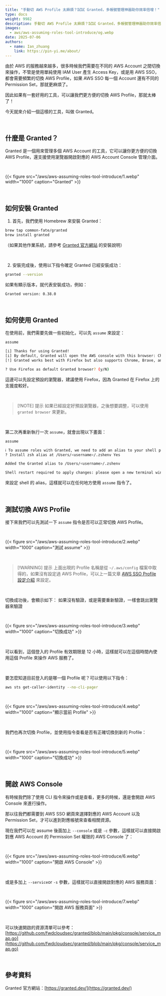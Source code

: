 ```yaml
---
title: "手動切 AWS Profile 太麻煩？試試 Granted，多帳號管理神器助你效率倍增！"
type: docs
weight: 9982
description: 手動切 AWS Profile 太麻煩？試試 Granted，多帳號管理神器助你效率倍增！
images:
  - aws/aws-assuming-roles-tool-introduce/og.webp
date: 2025-07-06
authors:
  - name: Ian_zhuang
    link: https://pin-yi.me/about/
---
```


由於 AWS 的服務越來越多，很多時候我們需要在不同的 AWS Account 之間切換來操作，不管是使用單純使用 IAM User 產生 Access Key，或是用 AWS SSO，都會需要頻繁的切換 AWS Profile，如果 AWS SSO 每一個 Account 還有不同的 Permission Set，那就更麻煩了。

因此如果有一套好用的工具，可以讓我們更方便的切換 AWS Profile，那就太棒了！

今天就來介紹一個這樣的工具，叫做 Granted。

<br>

## 什麼是 Granted？

Granted 是一個用來管理多個 AWS Account 的工具，它可以讓你更方便的切換 AWS Profile，還支援使用瀏覽器開啟對應的 AWS Account Console 管理介面。

<br>

{{< figure src="/aws/aws-assuming-roles-tool-introduce/1.webp" width="1000" caption="Granted" >}}

<br>

## 如何安裝 Granted

1. 首先，我們使用 Homebrew 來安裝 Granted：

```bash
brew tap common-fate/granted
brew install granted
```

（如果其他作業系統，請參考 [Granted 官方網站](https://docs.commonfate.io/granted/getting-started/) 的安裝說明）


<br>

2. 安裝完成後，使用以下指令確定 Granted 已經安裝成功：

```bash
granted --version
```

如果有顯示版本，就代表安裝成功，例如：

```bash
Granted version: 0.38.0
```

<br>

## 如何使用 Granted

在使用前，我們需要先做一些初始化，可以先 `assume` 來設定：

```bash
assume

[i] Thanks for using Granted!
[i] By default, Granted will open the AWS console with this browser: Chrome
[!] Granted works best with Firefox but also supports Chrome, Brave, and Edge (https://docs.commonfate.io/granted/introduction#supported-browsers). You can change this setting later by running 'granted browser set'

? Use Firefox as default Granted browser? (y/N)
```

這邊可以先設定預設的瀏覽器，建議使用 Firefox，因為 Granted 在 Firefox 上的支援度較好。

<br>

> [!NOTE] 提示
>如果已經設定好預設瀏覽器，之後想要調整，可以使用 `granted browser` 來更新。

<br>

第二次再重新執行一次 `assume`，就會出現以下畫面：

```bash
assume

ℹ️ To assume roles with Granted, we need to add an alias to your shell profile (https://docs.commonfate.io/granted/internals/shell-alias).
? Install zsh alias at /Users/<username>/.zshenv Yes

Added the Granted alias to /Users/<username>/.zshenv

Shell restart required to apply changes: please open a new terminal window and re-run your command.
```

來設定 shell 的 alias，這樣就可以在任何地方使用 `assume` 指令了。

<br>

## 測試切換 AWS Profile

接下來我們可以先測試一下 `assume` 指令是否可以正常切換 AWS Profile。

<br>

{{< figure src="/aws/aws-assuming-roles-tool-introduce/2.webp" width="1000" caption="測試 assume" >}}

<br>

> [!WARNING] 提示
>上面出現的 Profile 名稱是從 `~/.aws/config` 檔案中取得的，如果沒有設定過 AWS Profile，可以上一篇文章 [AWS SSO Profile 設定介紹](../aws-sso-profile-introduce) 來設定。

<br>

切換成功後，會顯示如下：
如果沒有驗證，或是需要重新驗證，一樣會跳出瀏覽器來驗證

<br>

{{< figure src="/aws/aws-assuming-roles-tool-introduce/3.webp" width="1000" caption="切換成功" >}}

<br>

可以看到，這個登入的 Profile 有效期限是 12 小時，這樣就可以在這個時間內使用這個 Profile 來操作 AWS 服務了。

<br>

要怎麼知道目前登入的是哪一個 Profile 呢？可以使用以下指令：

```bash
aws sts get-caller-identity --no-cli-pager
```

<br>

{{< figure src="/aws/aws-assuming-roles-tool-introduce/4.webp" width="1000" caption="顯示當前 Profile" >}}

<br>

我們也再次切換 Profile，並使用指令查看是否有正確切換到新的 Profile：

<br>

{{< figure src="/aws/aws-assuming-roles-tool-introduce/5.webp" width="1000" caption="切換成功" >}}

<br>

## 開啟 AWS Console

有時候我們除了使用 CLI 指令來操作或是查看，更多的時候，還是會開啟 AWS Console 來進行操作。

那以往我們都需要到 AWS SSO 網頁來選擇對應的 AWS Account 以及 Permission Set，才可以進到對應帳號來查看相關資源。

現在我們可以在 assume 後面加上 `--console` 或是 `-c` 參數，這樣就可以直接開啟對應 AWS Account 的 Permission Set 權限的 AWS Console 了：

<br>

{{< figure src="/aws/aws-assuming-roles-tool-introduce/6.webp" width="1000" caption="開啟 AWS Console" >}}

<br>

或是多加上 `--service`or `-s` 參數，這樣就可以直接開啟對應的 AWS 服務頁面：

<br>

{{< figure src="/aws/aws-assuming-roles-tool-introduce/7.webp" width="1000" caption="開啟 AWS 服務頁面" >}}

<br>

可以快速開啟的資源清單可以參考：[https://github.com/fwdcloudsec/granted/blob/main/pkg/console/service_map.go](https://github.com/fwdcloudsec/granted/blob/main/pkg/console/service_map.go)


<br>

## 參考資料

Granted 官方網站：[https://granted.dev/](https://granted.dev/)